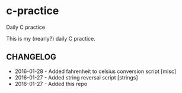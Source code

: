 # c-practice
Daily C practice

This is my (nearly?) daily C practice.

## CHANGELOG

* 2016-01-28 - Added fahrenheit to celsius conversion script [misc]
* 2016-01-27 - Added string reversal script [strings]
* 2016-01-27 - Added this repo